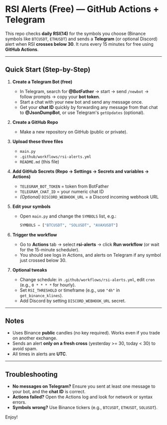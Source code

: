 # RSI Alerts (Free) — GitHub Actions + Telegram

This repo checks **daily RSI(14)** for the symbols you choose (Binance symbols like `BTCUSDT`, `ETHUSDT`) and sends a **Telegram** (or optional Discord) alert when RSI **crosses below 30**. It runs every 15 minutes for free using **GitHub Actions**.

---

## Quick Start (Step-by-Step)

1. **Create a Telegram Bot (free)**
   - In Telegram, search for **@BotFather** → start → send `/newbot` → follow prompts → copy your **bot token**.
   - Start a chat with your new bot and send any message once.
   - Get your **chat ID** quickly by forwarding any message from that chat to **@JsonDumpBot**, or use Telegram's `getUpdates` (optional).

2. **Create a GitHub Repo**
   - Make a new repository on GitHub (public or private).

3. **Upload these three files**
   - `main.py`
   - `.github/workflows/rsi-alerts.yml`
   - `README.md` (this file)

4. **Add GitHub Secrets (Repo → Settings → Secrets and variables → Actions)**
   - `TELEGRAM_BOT_TOKEN` = token from BotFather
   - `TELEGRAM_CHAT_ID` = your numeric chat ID
   - *(Optional)* `DISCORD_WEBHOOK_URL` = a Discord incoming webhook URL

5. **Edit your symbols**
   - Open `main.py` and change the `SYMBOLS` list, e.g.:
     ```python
     SYMBOLS = ["BTCUSDT", "SOLUSDT", "AVAXUSDT"]
     ```

6. **Trigger the workflow**
   - Go to **Actions** tab → select **rsi-alerts** → click **Run workflow** (or wait for the 15-minute scheduler).
   - You should see logs in Actions, and alerts on Telegram if any symbol just crossed below 30.

7. **Optional tweaks**
   - Change schedule: in `.github/workflows/rsi-alerts.yml`, edit `cron` (e.g., `0 * * * *` for hourly).
   - Set `RSI_THRESHOLD` or timeframe (e.g., use `"4h"` in `get_binance_klines`).
   - Add Discord by setting `DISCORD_WEBHOOK_URL` secret.

---

## Notes
- Uses Binance **public** candles (no key required). Works even if you trade on another exchange.
- Sends an alert **only on a fresh cross** (yesterday >= 30, today < 30) to avoid spam.
- All times in alerts are **UTC**.

---

## Troubleshooting
- **No messages on Telegram?** Ensure you sent at least one message to your bot, and the **chat ID** is correct.
- **Actions failed?** Open the Actions log and look for network or syntax errors.
- **Symbols wrong?** Use Binance tickers (e.g., `BTCUSDT`, `ETHUSDT`, `SOLUSDT`).

Enjoy!
